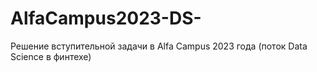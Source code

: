 # AlfaCampus2023-DS-
Решение вступительной задачи в Alfa Campus 2023 года (поток Data Science в финтехе)
